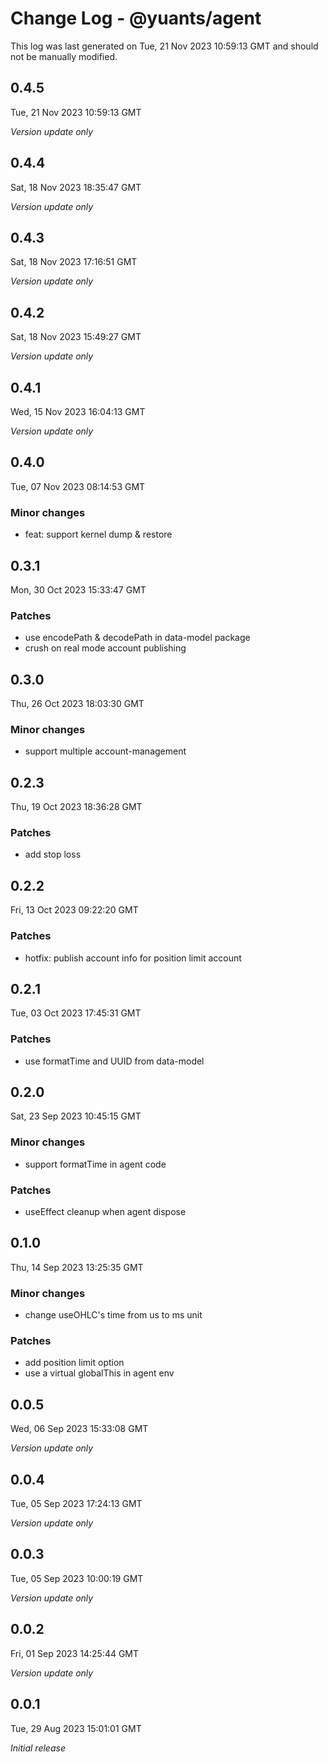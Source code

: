 # Change Log - @yuants/agent

This log was last generated on Tue, 21 Nov 2023 10:59:13 GMT and should not be manually modified.

## 0.4.5
Tue, 21 Nov 2023 10:59:13 GMT

_Version update only_

## 0.4.4
Sat, 18 Nov 2023 18:35:47 GMT

_Version update only_

## 0.4.3
Sat, 18 Nov 2023 17:16:51 GMT

_Version update only_

## 0.4.2
Sat, 18 Nov 2023 15:49:27 GMT

_Version update only_

## 0.4.1
Wed, 15 Nov 2023 16:04:13 GMT

_Version update only_

## 0.4.0
Tue, 07 Nov 2023 08:14:53 GMT

### Minor changes

- feat: support kernel dump & restore

## 0.3.1
Mon, 30 Oct 2023 15:33:47 GMT

### Patches

- use encodePath & decodePath in data-model package
- crush on real mode account publishing

## 0.3.0
Thu, 26 Oct 2023 18:03:30 GMT

### Minor changes

- support multiple account-management

## 0.2.3
Thu, 19 Oct 2023 18:36:28 GMT

### Patches

- add stop loss

## 0.2.2
Fri, 13 Oct 2023 09:22:20 GMT

### Patches

- hotfix: publish account info for position limit account

## 0.2.1
Tue, 03 Oct 2023 17:45:31 GMT

### Patches

- use formatTime and UUID from data-model

## 0.2.0
Sat, 23 Sep 2023 10:45:15 GMT

### Minor changes

- support formatTime in agent code

### Patches

- useEffect cleanup when agent dispose

## 0.1.0
Thu, 14 Sep 2023 13:25:35 GMT

### Minor changes

- change useOHLC's time from us to ms unit

### Patches

- add position limit option
- use a virtual globalThis in agent env

## 0.0.5
Wed, 06 Sep 2023 15:33:08 GMT

_Version update only_

## 0.0.4
Tue, 05 Sep 2023 17:24:13 GMT

_Version update only_

## 0.0.3
Tue, 05 Sep 2023 10:00:19 GMT

_Version update only_

## 0.0.2
Fri, 01 Sep 2023 14:25:44 GMT

_Version update only_

## 0.0.1
Tue, 29 Aug 2023 15:01:01 GMT

_Initial release_

